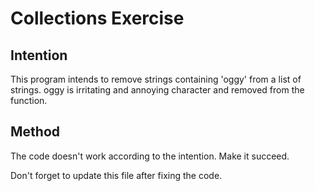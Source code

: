 # Collections Exercise

## Intention

This program intends to remove strings containing 'oggy' from a list of strings.
oggy is irritating and annoying character and removed from the function.

## Method

The code doesn't work according to the intention. Make it succeed.

Don't forget to update this file after fixing the code.
